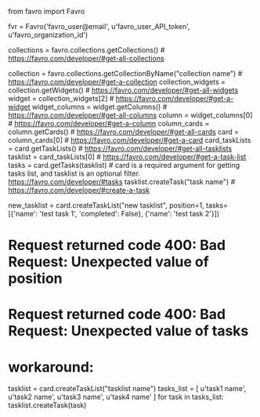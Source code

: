 from favro import Favro

fvr = Favro('favro_user@email', u'favro_user_API_token', u'favro_organization_id')

collections = favro.collections.getCollections() # https://favro.com/developer/#get-all-collections

collection = favro.collections.getCollectionByName("collection name") # https://favro.com/developer/#get-a-collection
collection_widgets = collection.getWidgets() # https://favro.com/developer/#get-all-widgets
widget = collection_widgets[2] # https://favro.com/developer/#get-a-widget
widget_columns = widget.getColumns() # https://favro.com/developer/#get-all-columns
column = widget_columns[0] # https://favro.com/developer/#get-a-column
column_cards = column.getCards() # https://favro.com/developer/#get-all-cards
card = column_cards[0] # https://favro.com/developer/#get-a-card
card_taskLists = card.getTaskLists() # https://favro.com/developer/#get-all-tasklists
tasklist = card_taskLists[0] # https://favro.com/developer/#get-a-task-list
tasks = card.getTasks(tasklist)  # card is a required argument for getting tasks list, and tasklist is an optional filter. https://favro.com/developer/#tasks
tasklist.createTask("task name") # https://favro.com/developer/#create-a-task

new_tasklist = card.createTaskList("new tasklist", position=1, tasks=[{'name': 'test task 1', 'completed': False}, {'name': 'test task 2'}])
# Request returned code 400: Bad Request: Unexpected value of position
# Request returned code 400: Bad Request: Unexpected value of tasks
# workaround:
tasklist = card.createTaskList("tasklist name")
tasks_list = [
    u'task1 name',
    u'task2 name',
    u'task3 name',
    u'task4 name'
]
for task in tasks_list:
    tasklist.createTask(task)
